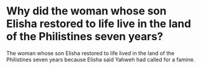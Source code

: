 # Why did the woman whose son Elisha restored to life live in the land of the Philistines seven years?

The woman whose son Elisha restored to life lived in the land of the Philistines seven years because Elisha said Yahweh had called for a famine.
